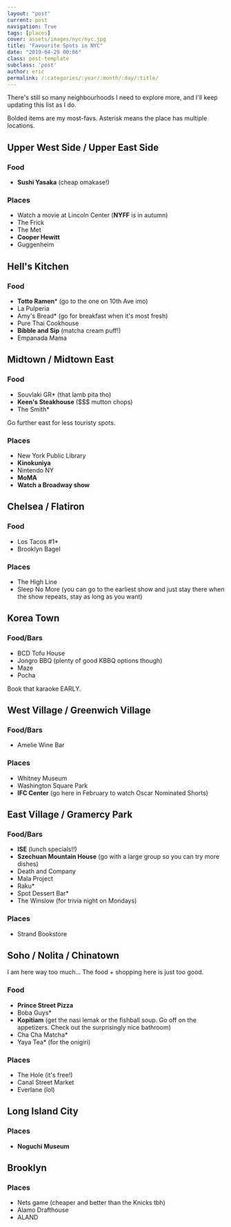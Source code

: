 ```yaml
---
layout: "post"
current: post
navigation: True
tags: [places]
cover: assets/images/nyc/nyc.jpg
title: "Favourite Spots in NYC"
date: "2019-04-29 00:06"
class: post-template
subclass: 'post'
author: eric
permalink: /:categories/:year/:month/:day/:title/
---
```


There's still so many neighbourhoods I need to explore more, and I'll keep updating this list as I do.

Bolded items are my most-favs. Asterisk means the place has multiple locations.

## Upper West Side / Upper East Side

### Food
* **Sushi Yasaka** (cheap omakase!)

### Places
* Watch a movie at Lincoln Center (**NYFF** is in autumn)
* The Frick
* The Met
* **Cooper Hewitt**
* Guggenheim

## Hell's Kitchen

### Food
* **Totto Ramen*** (go to the one on 10th Ave imo)
* La Pulperia
* Amy's Bread* (go for breakfast when it's most fresh)
* Pure Thai Cookhouse
* **Bibble and Sip** (matcha cream puff!)
* Empanada Mama

## Midtown / Midtown East

### Food
* Souvlaki GR* (that lamb pita tho)
* **Keen's Steakhouse** ($$$ mutton chops)
* The Smith*

Go further east for less touristy spots.

### Places
* New York Public Library
* **Kinokuniya**
* Nintendo NY
* **MoMA**
* **Watch a Broadway show**

## Chelsea / Flatiron

### Food
* Los Tacos #1*
* Brooklyn Bagel

### Places
* The High Line
* Sleep No More (you can go to the earliest show and just stay there when the show repeats, stay as long as you want)

## Korea Town

### Food/Bars
* BCD Tofu House
* Jongro BBQ (plenty of good KBBQ options though)
* Maze
* Pocha

Book that karaoke EARLY.

## West Village / Greenwich Village

### Food/Bars
* Amelie Wine Bar

### Places
* Whitney Museum
* Washington Square Park
* **IFC Center** (go here in February to watch Oscar Nominated Shorts)

## East Village / Gramercy Park

### Food/Bars
* **ISE** (lunch specials!!)
* **Szechuan Mountain House** (go with a large group so you can try more dishes)
* Death and Company
* Mala Project
* Raku*
* Spot Dessert Bar*
* The Winslow (for trivia night on Mondays)

### Places
* Strand Bookstore

## Soho / Nolita / Chinatown

I am here way too much... The food + shopping here is just too good.

### Food
* **Prince Street Pizza**
* Boba Guys*
* **Kopitiam** (get the nasi lemak or the fishball soup. Go off on the appetizers. Check out the surprisingly nice bathroom)
* Cha Cha Matcha*
* Yaya Tea* (for the onigiri)

### Places
* The Hole (it's free!)
* Canal Street Market
* Everlane (lol)

## Long Island City

### Places
* **Noguchi Museum**

## Brooklyn

### Places
* Nets game (cheaper and better than the Knicks tbh)
* Alamo Drafthouse
* ALAND
